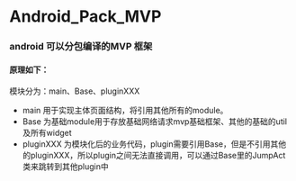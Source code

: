 # Android_Pack_MVP
### android 可以分包编译的MVP 框架
#### 原理如下：
模块分为：main、Base、pluginXXX

- main 用于实现主体页面结构，将引用其他所有的module。
- Base 为基础module用于存放基础网络请求mvp基础框架、其他的基础的util及所有widget
- pluginXXX 为模块化后的业务代码，plugin需要引用Base，但是不引用其他的pluginXXX，所以plugin之间无法直接调用，可以通过Base里的JumpAct类来跳转到其他plugin中


